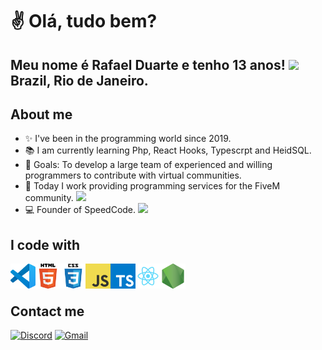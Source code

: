   
<h1> ✌ Olá, tudo bem?</h1>


<h2> Meu nome é Rafael Duarte e tenho 13 anos! <img src="https://i.pinimg.com/originals/3f/7e/4e/3f7e4eff7c96e9fe4b8b4b1ff3f7bdb5.gif" width="13" /> <b>Brazil, Rio de Janeiro</b>.
<h2>

## About me

- ✨ I've been in the programming world since 2019.
- 📚 I am currently learning Php, React Hooks, Typescrpt and HeidSQL.
- 🎯 Goals: To develop a large team of experienced and willing programmers to contribute with virtual communities.
- 🎲 Today I work providing programming services for the FiveM community.  <img src="https://media3.giphy.com/media/vKCuUN5LxiDKMjemk9/giphy.gif" width="13" /> 
- 💻 Founder of SpeedCode.  <img src="https://i.pinimg.com/originals/3f/7e/4e/3f7e4eff7c96e9fe4b8b4b1ff3f7bdb5.gif" width="13" /> 

## I code with

<img align="left" title="Visual Studio Code" alt="Visual Studio Code" width="40px" src="https://raw.githubusercontent.com/github/explore/80688e429a7d4ef2fca1e82350fe8e3517d3494d/topics/visual-studio-code/visual-studio-code.png" />

<img align="left" title="HTML5" alt="HTML5" width="40px" src="https://raw.githubusercontent.com/github/explore/80688e429a7d4ef2fca1e82350fe8e3517d3494d/topics/html/html.png" />

<img align="left" title="CSS3" alt="CSS3" width="40px" src="https://raw.githubusercontent.com/github/explore/80688e429a7d4ef2fca1e82350fe8e3517d3494d/topics/css/css.png" />

<img align="left" title="Javascript" alt="Javascript" width="40px" src="https://raw.githubusercontent.com/github/explore/80688e429a7d4ef2fca1e82350fe8e3517d3494d/topics/javascript/javascript.png" />

<img align="left" title="Typescript" alt="Typescript" width="40px" src="https://raw.githubusercontent.com/github/explore/80688e429a7d4ef2fca1e82350fe8e3517d3494d/topics/typescript/typescript.png" />

<img align="left" title="React and React Native" alt="React and React Native" width="40px" src="https://raw.githubusercontent.com/github/explore/80688e429a7d4ef2fca1e82350fe8e3517d3494d/topics/react/react.png" />

<img align="left" title="Nodejs" alt="Nodejs" width="40px" src="https://raw.githubusercontent.com/github/explore/80688e429a7d4ef2fca1e82350fe8e3517d3494d/topics/nodejs/nodejs.png" />


<br />
<br />

<h2>Contact me </h2>

<p><a href="https://discord.gg/s4zh9SFFCN" target="_blank"><img alt="Discord" src="https://img.shields.io/badge/Discord-%230077B5.svg?&style=for-the-badge&logo=discord&logoColor=white" /></a>
<a href="mailto:speedcodesuporte@gmail.com" target="_blank"><img alt="Gmail" src="https://img.shields.io/badge/Email-%230077B5.svg?&style=for-the-badge&logo=microsoft-outlook&logoColor=white" /></a>
</p>
